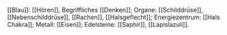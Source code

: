 [[Blau]]: [[Hören]], Begriffliches [[Denken]]; Organe: [[Schilddrüse]], [[Nebenschilddrüse]], [[Rachen]], [[Halsgeflecht]]; Energiezentrum: [[Hals Chakra]]; Metall: [[Eisen]]; Edelsteine: [[Saphir]], [[Lapislazuli]].